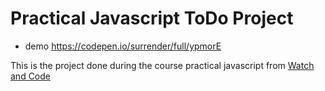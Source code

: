 <h1>Practical Javascript ToDo Project</h1>

<ul>
	<li>demo <a href="https://codepen.io/surrender/full/ypmorE">https://codepen.io/surrender/full/ypmorE</a></li>
</ul>
<p>This is the project done during the course practical javascript from <a href="https://watchandcode.com/">Watch and Code</a></p>
